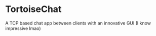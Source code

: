 # TortoiseChat
A TCP based chat app between clients with an innovative GUI (I know impressive lmao)
